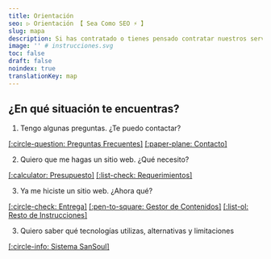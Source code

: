 ```yaml
---
title: Orientación
seo: ▷ Orientación 【 Sea Como SEO ⚡️ 】
slug: mapa
description: Si has contratado o tienes pensado contratar nuestros servicios, te interesa ésta página 😉
image: '' # instrucciones.svg
toc: false
draft: false
noindex: true
translationKey: map
---
```


## ¿En qué situación te encuentras?

1. Tengo algunas preguntas. ¿Te puedo contactar?

[[:circle-question: Preguntas Frecuentes]](/#faq)
[[:paper-plane: Contacto]](/#contacto)


2. Quiero que me hagas un sitio web. ¿Qué necesito?

[[:calculator: Presupuesto]](/presupuesto/)
[[:list-check: Requerimientos]](/requerimientos/)


3. Ya me hiciste un sitio web. ¿Ahora qué?

[[:circle-check: Entrega]](/entrega/)
[[:pen-to-square: Gestor de Contenidos]](/cms/)
[[:list-ol: Resto de Instrucciones]](/resto/)


3. Quiero saber qué tecnologías utilizas, alternativas y limitaciones

[[:circle-info: Sistema SanSoul]](/#sansoul)
